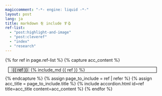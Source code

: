 ```yaml
---
magiccomment: "-*- engine: liquid -*-"
layout: post
lang: ja
title: markdown を include する
ref-list:
  - "post:highlight-and-image"
  - "post:cleveref"
  - "index"
  - "research"
---
```


<style>
 .included{
   border: 1px solid black;
   padding-left: 8px;
   padding-right: 8px;
   margin: 10px;
   display: block;
 }
 .title{
   background-color: hsl(0, 0%, 85%);
   display: inline-block;
   padding-left: 5px;
   padding-right: 5px;
 }
</style>

{% for ref in page.ref-list %}
  {% capture acc_content %}
    <div class="included">
      <div class="title">
        {{ ref }}
      </div>
      {% include_md {{ ref }} %}
    </div>
  {% endcapture %}
  {% assign page_to_include = ref | refer %}
  {% assign acc_title = page_to_include.title %}
  {% include accordion.html id=ref title=acc_title content=acc_content %}
{% endfor %}
